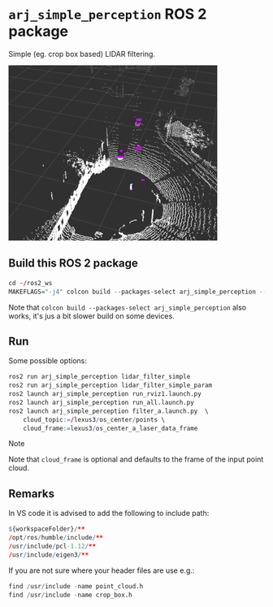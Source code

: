 # `arj_simple_perception` ROS 2 package

Simple (eg. crop box based) LIDAR filtering.

![simple_filter01](img/simple_filter01.gif)
## Build this ROS 2 package
``` r
cd ~/ros2_ws
MAKEFLAGS="-j4" colcon build --packages-select arj_simple_perception --cmake-args -DCMAKE_BUILD_TYPE=Release
```
Note that `colcon build --packages-select arj_simple_perception` also works, it's jus a bit slower build on some devices.

## Run

Some possible options:

``` r
ros2 run arj_simple_perception lidar_filter_simple
ros2 run arj_simple_perception lidar_filter_simple_param
ros2 launch arj_simple_perception run_rviz1.launch.py
ros2 launch arj_simple_perception run_all.launch.py
ros2 launch arj_simple_perception filter_a.launch.py  \
    cloud_topic:=/lexus3/os_center/points \
    cloud_frame:=lexus3/os_center_a_laser_data_frame
```

> [!NOTE]  
> Note that `cloud_frame` is optional and defaults to the frame of the input point cloud.


## Remarks

In VS code it is advised to add the following to include path:

``` r
${workspaceFolder}/**
/opt/ros/humble/include/**
/usr/include/pcl-1.12/**
/usr/include/eigen3/**
```

If you are not sure where your header files are use e.g.:
``` r
find /usr/include -name point_cloud.h
find /usr/include -name crop_box.h
```
